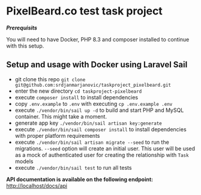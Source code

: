 # PixelBeard.co test task project



**_Prerequisits_**

You will need to have Docker, PHP 8.3 and composer installed to continue with this setup. 

## Setup and usage with Docker using Laravel Sail
- git clone this repo `git clone git@github.com:srdjanmarjanovic/taskproject_pixelbeard.git`
- enter the new directory `cd taskproject-pixelbeard`
- execute `composer install` to install dependencies
- copy `.env.example` to `.env` with executing `cp .env.example .env`
- execute `./vendor/bin/sail up -d` to build and start PHP and MySQL container. This might take a moment.
- generate app key `./vendor/bin/sail artisan key:generate`
- execute `./vendor/bin/sail composer install` to install dependencies with proper platform requirements
- execute `./vendor/bin/sail artisan migrate --seed` to run the migrations. `--seed` option will create an initial user. This user will be used as a mock of authenticated user for creating the relationship with `Task` models
- execute `./vendor/bin/sail test` to run all tests

**API documentation is available on the following endpoint:** [http://localhost/docs/api](http://localhost/docs/api)
